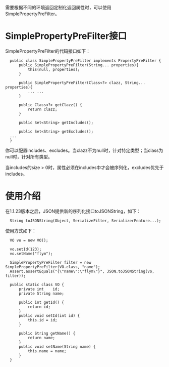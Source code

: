 需要根据不同的环境返回定制化返回属性时，可以使用SimplePropertyPreFilter。

# SimplePropertyPreFilter接口
SimplePropertyPreFilter的代码接口如下：
      
      public class SimplePropertyPreFilter implements PropertyPreFilter {      
          public SimplePropertyPreFilter(String... properties){
              this(null, properties);
          }
      
          public SimplePropertyPreFilter(Class<?> clazz, String... properties){
              ... ...
          }
      
          public Class<?> getClazz() {
              return clazz;
          }
      
          public Set<String> getIncludes();
      
          public Set<String> getExcludes();
      ...
      }

你可以配置includes、excludes。当clazz不为null时，针对特定类型；当class为null时，针对所有类型。

当includes的size > 0时，属性必须在includes中才会被序列化，excludes优先于includes。

# 使用介绍
在1.1.23版本之后，JSON提供新的序列化接口toJSONString，如下：
      
      String toJSONString(Object, SerializeFilter, SerializerFeature...);
      

使用方式如下：
      
      VO vo = new VO();
      
      vo.setId(123);
      vo.setName("flym");
      
      SimplePropertyPreFilter filter = new SimplePropertyPreFilter(VO.class, "name");
      Assert.assertEquals("{\"name\":\"flym\"}", JSON.toJSONString(vo, filter));
      
      public static class VO {
          private int    id;
          private String name;
      
          public int getId() {
              return id;
          }
          public void setId(int id) {
              this.id = id;
          }

          public String getName() {
              return name;
          }
          public void setName(String name) {
              this.name = name;
          }
      }
      